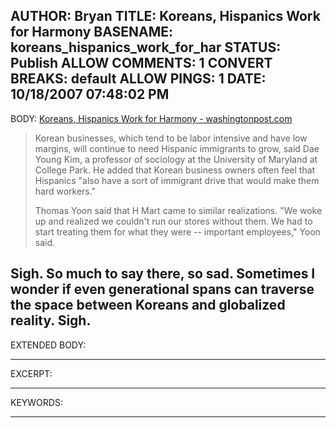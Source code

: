 AUTHOR: Bryan
TITLE: Koreans, Hispanics Work for Harmony
BASENAME: koreans_hispanics_work_for_har
STATUS: Publish
ALLOW COMMENTS: 1
CONVERT BREAKS: __default__
ALLOW PINGS: 1
DATE: 10/18/2007 07:48:02 PM
-----
BODY:
<a title="Koreans, Hispanics Work for Harmony - washingtonpost.com" href="http://www.washingtonpost.com/wp-dyn/content/article/2007/10/06/AR2007100601389.html?sub=AR">Koreans, Hispanics Work for Harmony - washingtonpost.com</a>

<blockquote>Korean businesses, which tend to be labor intensive and have low margins, will continue to need Hispanic immigrants to grow, said Dae Young Kim, a professor of sociology at the University of Maryland at College Park. He added that Korean business owners often feel that Hispanics "also have a sort of immigrant drive that would make them hard workers."

Thomas Yoon said that H Mart came to similar realizations. "We woke up and realized we couldn't run our stores without them. We had to start treating them for what they were -- important employees," Yoon said. </blockquote>

Sigh. So much to say there, so sad. Sometimes I wonder if even generational spans can traverse the space between Koreans and globalized reality. Sigh.
-----
EXTENDED BODY:

-----
EXCERPT:

-----
KEYWORDS:

-----


